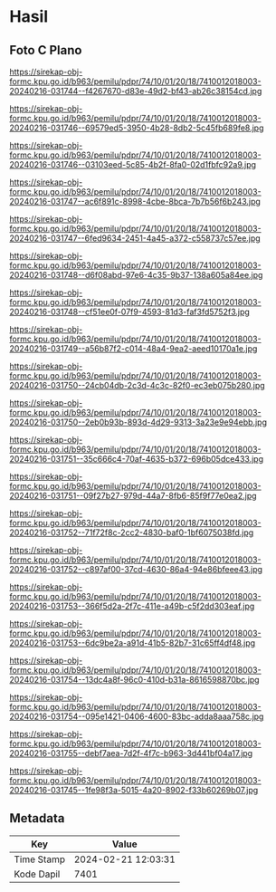 # Hasil

## Foto C Plano

https://sirekap-obj-formc.kpu.go.id/b963/pemilu/pdpr/74/10/01/20/18/7410012018003-20240216-031744--f4267670-d83e-49d2-bf43-ab26c38154cd.jpg

https://sirekap-obj-formc.kpu.go.id/b963/pemilu/pdpr/74/10/01/20/18/7410012018003-20240216-031746--69579ed5-3950-4b28-8db2-5c45fb689fe8.jpg

https://sirekap-obj-formc.kpu.go.id/b963/pemilu/pdpr/74/10/01/20/18/7410012018003-20240216-031746--03103eed-5c85-4b2f-8fa0-02d1fbfc92a9.jpg

https://sirekap-obj-formc.kpu.go.id/b963/pemilu/pdpr/74/10/01/20/18/7410012018003-20240216-031747--ac6f891c-8998-4cbe-8bca-7b7b56f6b243.jpg

https://sirekap-obj-formc.kpu.go.id/b963/pemilu/pdpr/74/10/01/20/18/7410012018003-20240216-031747--6fed9634-2451-4a45-a372-c558737c57ee.jpg

https://sirekap-obj-formc.kpu.go.id/b963/pemilu/pdpr/74/10/01/20/18/7410012018003-20240216-031748--d6f08abd-97e6-4c35-9b37-138a605a84ee.jpg

https://sirekap-obj-formc.kpu.go.id/b963/pemilu/pdpr/74/10/01/20/18/7410012018003-20240216-031748--cf51ee0f-07f9-4593-81d3-faf3fd5752f3.jpg

https://sirekap-obj-formc.kpu.go.id/b963/pemilu/pdpr/74/10/01/20/18/7410012018003-20240216-031749--a56b87f2-c014-48a4-9ea2-aeed10170a1e.jpg

https://sirekap-obj-formc.kpu.go.id/b963/pemilu/pdpr/74/10/01/20/18/7410012018003-20240216-031750--24cb04db-2c3d-4c3c-82f0-ec3eb075b280.jpg

https://sirekap-obj-formc.kpu.go.id/b963/pemilu/pdpr/74/10/01/20/18/7410012018003-20240216-031750--2eb0b93b-893d-4d29-9313-3a23e9e94ebb.jpg

https://sirekap-obj-formc.kpu.go.id/b963/pemilu/pdpr/74/10/01/20/18/7410012018003-20240216-031751--35c666c4-70af-4635-b372-696b05dce433.jpg

https://sirekap-obj-formc.kpu.go.id/b963/pemilu/pdpr/74/10/01/20/18/7410012018003-20240216-031751--09f27b27-979d-44a7-8fb6-85f9f77e0ea2.jpg

https://sirekap-obj-formc.kpu.go.id/b963/pemilu/pdpr/74/10/01/20/18/7410012018003-20240216-031752--71f72f8c-2cc2-4830-baf0-1bf6075038fd.jpg

https://sirekap-obj-formc.kpu.go.id/b963/pemilu/pdpr/74/10/01/20/18/7410012018003-20240216-031752--c897af00-37cd-4630-86a4-94e86bfeee43.jpg

https://sirekap-obj-formc.kpu.go.id/b963/pemilu/pdpr/74/10/01/20/18/7410012018003-20240216-031753--366f5d2a-2f7c-411e-a49b-c5f2dd303eaf.jpg

https://sirekap-obj-formc.kpu.go.id/b963/pemilu/pdpr/74/10/01/20/18/7410012018003-20240216-031753--6dc9be2a-a91d-41b5-82b7-31c65ff4df48.jpg

https://sirekap-obj-formc.kpu.go.id/b963/pemilu/pdpr/74/10/01/20/18/7410012018003-20240216-031754--13dc4a8f-96c0-410d-b31a-8616598870bc.jpg

https://sirekap-obj-formc.kpu.go.id/b963/pemilu/pdpr/74/10/01/20/18/7410012018003-20240216-031754--095e1421-0406-4600-83bc-adda8aaa758c.jpg

https://sirekap-obj-formc.kpu.go.id/b963/pemilu/pdpr/74/10/01/20/18/7410012018003-20240216-031755--debf7aea-7d2f-4f7c-b963-3d441bf04a17.jpg

https://sirekap-obj-formc.kpu.go.id/b963/pemilu/pdpr/74/10/01/20/18/7410012018003-20240216-031745--1fe98f3a-5015-4a20-8902-f33b60269b07.jpg


## Metadata

| Key        | Value               |
| ---------- | ------------------- |
| Time Stamp | 2024-02-21 12:03:31 |
| Kode Dapil | 7401                |



